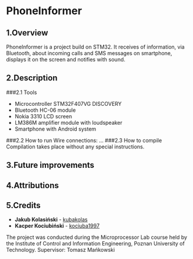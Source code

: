 # PhoneInformer

## 1.Overview

PhoneInformer is a project build on STM32. It receives of information, via Bluetooth, about incoming calls and SMS messages on smartphone, displays it on the screen and notifies with sound.

## 2.Description

###2.1 Tools
* Microcontroller STM32F407VG DISCOVERY
* Bluetooth HC-06 module
* Nokia 3310 LCD screen 
* LM386M amplifier module with loudspeaker
* Smartphone with Android system

###2.2 How to run
Wire connections:
...
###2.3 How to compile
Compilation takes place without any special instructions.

## 3.Future improvements

## 4.Attributions

## 5.Credits
* **Jakub Kolasiński** - [kubakolas](https://github.com/kubakolas)
* **Kacper Kociubiński** - [kociuba1997](https://github.com/kociuba1997)

The project was conducted during the Microprocessor Lab course held by the Institute of Control and Information Engineering, Poznan University of Technology.
Supervisor: Tomasz Mańkowski